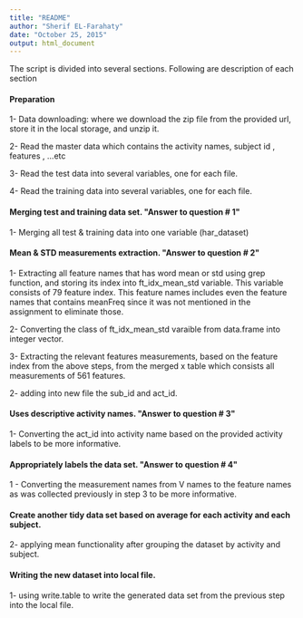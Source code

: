 ```yaml
---
title: "README"
author: "Sherif EL-Farahaty"
date: "October 25, 2015"
output: html_document
---
```


The script is divided into several sections. Following are description of each section

#### Preparation
1- Data downloading: where we download the zip file from the provided url, store it in the local storage, and unzip it.

2- Read the master data which contains the activity names, subject id , features , ...etc

3- Read the test data into several variables, one for each file.

4- Read the training data into several variables, one for each file.

#### Merging test and training data set. "Answer to question # 1"


1- Merging all test & training data into one variable (har_dataset)

#### Mean & STD measurements extraction. "Answer to question # 2"

1-	Extracting all feature names that has word mean or std using grep function, and storing its index into ft_idx_mean_std variable. This variable consists of 79 feature index. This feature names includes even the feature names that contains meanFreq since it was not mentioned in the assignment to eliminate those.

2- Converting the class of ft_idx_mean_std varaible from data.frame into integer vector.

3- Extracting  the relevant features measurements, based on the feature index from the above steps, from the merged x table which consists all measurements of 561 features.

2- adding into new file the sub_id and act_id.

#### Uses descriptive activity names. "Answer to question # 3"

1- Converting the act_id into activity name based on the provided activity labels to be more informative.

#### Appropriately labels the data set. "Answer to question # 4"

1 - Converting the measurement names from V names to the feature names as was collected previously in step 3 to be more informative.

#### Create another tidy data set based on average for each activity and each subject.

2- applying mean functionality after grouping the dataset by activity and subject.

#### Writing the new dataset into local file.

1- using write.table to write the generated data set from the previous step into the local file.
